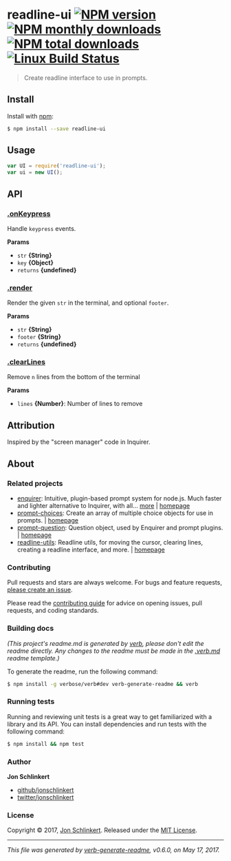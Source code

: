 # readline-ui [![NPM version](https://img.shields.io/npm/v/readline-ui.svg?style=flat)](https://www.npmjs.com/package/readline-ui) [![NPM monthly downloads](https://img.shields.io/npm/dm/readline-ui.svg?style=flat)](https://npmjs.org/package/readline-ui) [![NPM total downloads](https://img.shields.io/npm/dt/readline-ui.svg?style=flat)](https://npmjs.org/package/readline-ui) [![Linux Build Status](https://img.shields.io/travis/enquirer/readline-ui.svg?style=flat&label=Travis)](https://travis-ci.org/enquirer/readline-ui)

> Create readline interface to use in prompts.

## Install

Install with [npm](https://www.npmjs.com/):

```sh
$ npm install --save readline-ui
```

## Usage

```js
var UI = require('readline-ui');
var ui = new UI();
```

## API

### [.onKeypress](index.js#L62)

Handle `keypress` events.

**Params**

* `str` **{String}**
* `key` **{Object}**
* `returns` **{undefined}**

### [.render](index.js#L74)

Render the given `str` in the terminal, and optional `footer`.

**Params**

* `str` **{String}**
* `footer` **{String}**
* `returns` **{undefined}**

### [.clearLines](index.js#L140)

Remove `n` lines from the bottom of the terminal

**Params**

* `lines` **{Number}**: Number of lines to remove

## Attribution

Inspired by the "screen manager" code in Inquirer.

## About

### Related projects

* [enquirer](https://www.npmjs.com/package/enquirer): Intuitive, plugin-based prompt system for node.js. Much faster and lighter alternative to Inquirer, with all… [more](https://github.com/enquirer/enquirer) | [homepage](https://github.com/enquirer/enquirer "Intuitive, plugin-based prompt system for node.js. Much faster and lighter alternative to Inquirer, with all the same prompt types and more, but without the bloat.")
* [prompt-choices](https://www.npmjs.com/package/prompt-choices): Create an array of multiple choice objects for use in prompts. | [homepage](https://github.com/enquirer/prompt-choices "Create an array of multiple choice objects for use in prompts.")
* [prompt-question](https://www.npmjs.com/package/prompt-question): Question object, used by Enquirer and prompt plugins. | [homepage](https://github.com/enquirer/prompt-question "Question object, used by Enquirer and prompt plugins.")
* [readline-utils](https://www.npmjs.com/package/readline-utils): Readline utils, for moving the cursor, clearing lines, creating a readline interface, and more. | [homepage](https://github.com/enquirer/readline-utils "Readline utils, for moving the cursor, clearing lines, creating a readline interface, and more.")

### Contributing

Pull requests and stars are always welcome. For bugs and feature requests, [please create an issue](../../issues/new).

Please read the [contributing guide](.github/contributing.md) for advice on opening issues, pull requests, and coding standards.

### Building docs

_(This project's readme.md is generated by [verb](https://github.com/verbose/verb-generate-readme), please don't edit the readme directly. Any changes to the readme must be made in the [.verb.md](.verb.md) readme template.)_

To generate the readme, run the following command:

```sh
$ npm install -g verbose/verb#dev verb-generate-readme && verb
```

### Running tests

Running and reviewing unit tests is a great way to get familiarized with a library and its API. You can install dependencies and run tests with the following command:

```sh
$ npm install && npm test
```

### Author

**Jon Schlinkert**

* [github/jonschlinkert](https://github.com/jonschlinkert)
* [twitter/jonschlinkert](https://twitter.com/jonschlinkert)

### License

Copyright © 2017, [Jon Schlinkert](https://github.com/jonschlinkert).
Released under the [MIT License](LICENSE).

***

_This file was generated by [verb-generate-readme](https://github.com/verbose/verb-generate-readme), v0.6.0, on May 17, 2017._